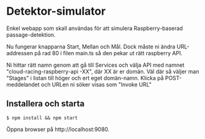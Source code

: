 Detektor-simulator
==================
Enkel webapp som skall användas för att simulera Raspberry-baserad passage-detektion.

Nu fungerar knapparna Start, Mellan och Mål. Dock måste ni ändra URL-addressen på rad 80 i filen main.ts så den pekar ut rätt raspberry API. 

Ni hittar rätt namn genom att gå till Services och välja API med namnet "cloud-racing-raspberry-api
-XX", där XX är er domän. Väl där så väljer man "Stages" i listan till höger och ert eget domän-namn. Klicka på POST-meddelandet och URLen ni söker visas som "Invoke  URL"

Installera och starta
---------------------

    $ npm install && npm start
    
Öppna browser på http://localhost:9080.
